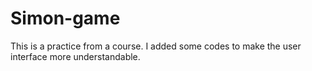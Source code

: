 # Simon-game
This is a practice from a course. I added some codes to make the user interface more understandable.
